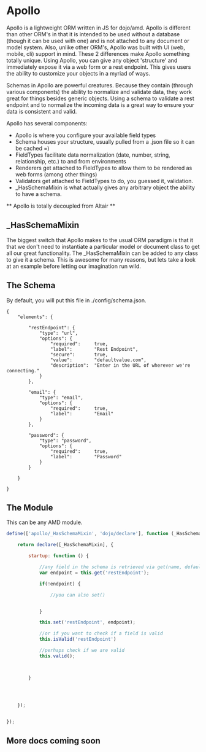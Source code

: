 Apollo
===

Apollo is a lightweight ORM written in JS for dojo/amd. Apollo is different than other ORM's in that it is intended to be used
without a database (though it can be used with one) and is not attached to any document or model system. Also, unlike
other ORM's, Apollo was built with UI (web, mobile, cli) support in mind. These 2 differences make Apollo something totally unique. Using
Apollo, you can give any object 'structure' and immediately expose it via a web form or a rest endpoint. This gives
users the ability to customize your objects in a myriad of ways.

Schemas in Apollo are powerful creatures. Because they contain (through various components) the ability
to normalize and validate data, they work great for things besides generic objects. Using a schema to validate a rest
endpoint and to normalize the incoming data is a great way to ensure your data is consistent and valid.

Apollo has several components:

- Apollo is where you configure your available field types
- Schema houses your structure, usually pulled from a .json file so it can be cached =)
- FieldTypes facilitate data normalization (date, number, string, relationship, etc.) to and from environments
- Renderers get attached to FieldTypes to allow them to be rendered as web forms (among other things)
- Validators get attached to FieldTypes to do, you guessed it, validation.
- _HasSchemaMixin is what actually gives any arbitrary object the ability to have a schema.

** Apollo is totally decoupled from Altair **

_HasSchemaMixin
---

The biggest switch that Apollo makes to the usual ORM paradigm is that it that we don't need to instantiate a particular
model or document class to get all our great functionality. The _HasSchemaMixin can be added to any class to give it a
schema. This is awesome for many reasons, but lets take a look at an example before letting our imagination run wild.


The Schema
---
By default, you will put this file in ./config/schema.json.


    {
        "elements": {

            "restEndpoint": {
                "type": "url",
                "options": {
                    "required":     true,
                    "label":        "Rest Endpoint",
                    "secure":       true,
                    "value":        "defaultvalue.com",
                    "description":  "Enter in the URL of wherever we're connecting."
                }
            },

            "email": {
                "type": "email",
                "options": {
                    "required":     true,
                    "label":        "Email"
                }
            },

            "password": {
                "type": "password",
                "options": {
                    "required":     true,
                    "label":        "Password"
                }
            }

        }

    }


The Module
---
This can be any AMD module.

``` js
define(['apollo/_HasSchemaMixin', 'dojo/declare'], function (_HasSchemaMixin, declare) {

    return declare([_HasSchemaMixin], {

        startup: function () {

            //any field in the schema is retrieved via get(name, default, options, config)
            var endpoint = this.get('restEndpoint');

            if(!endpoint) {

                //you can also set()


            }

            this.set('restEndpoint', endpoint);

            //or if you want to check if a field is valid
            this.isValid('restEndpoint')

            //perhaps check if we are valid
            this.valid();



        }




    });


});
```

## More docs coming soon